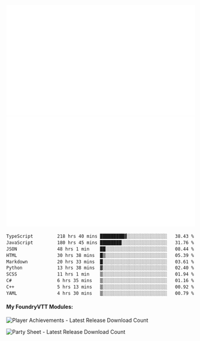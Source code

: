 
![](https://raw.githubusercontent.com/eddiedover/ghstats/master/generated/overview.svg)
![](https://raw.githubusercontent.com/eddiedover/ghstats/master/generated/languages.svg)

<!--START_SECTION:waka-->

```txt
TypeScript         218 hrs 40 mins █████████▓░░░░░░░░░░░░░░░   38.43 %
JavaScript         180 hrs 45 mins ████████░░░░░░░░░░░░░░░░░   31.76 %
JSON               48 hrs 1 min    ██░░░░░░░░░░░░░░░░░░░░░░░   08.44 %
HTML               30 hrs 38 mins  █▒░░░░░░░░░░░░░░░░░░░░░░░   05.39 %
Markdown           20 hrs 33 mins  █░░░░░░░░░░░░░░░░░░░░░░░░   03.61 %
Python             13 hrs 38 mins  ▓░░░░░░░░░░░░░░░░░░░░░░░░   02.40 %
SCSS               11 hrs 1 min    ▒░░░░░░░░░░░░░░░░░░░░░░░░   01.94 %
C#                 6 hrs 35 mins   ▒░░░░░░░░░░░░░░░░░░░░░░░░   01.16 %
C++                5 hrs 13 mins   ▒░░░░░░░░░░░░░░░░░░░░░░░░   00.92 %
YAML               4 hrs 30 mins   ▒░░░░░░░░░░░░░░░░░░░░░░░░   00.79 %
```

<!--END_SECTION:waka-->

#### My FoundryVTT Modules:

  ![Player Achievements - Latest Release Download Count](https://img.shields.io/badge/dynamic/json?label=Player%20Achievements%20-%20Downloads@latest&query=assets%5B1%5D.download_count&url=https%3A%2F%2Fapi.github.com%2Frepos%2FEddieDover%2Ffvtt-player-achievements%2Freleases%2Flatest)

  ![Party Sheet - Latest Release Download Count](https://img.shields.io/badge/dynamic/json?label=Party%20Sheet%20-%20Downloads@latest&query=assets%5B1%5D.download_count&url=https%3A%2F%2Fapi.github.com%2Frepos%2FEddieDover%2Ffvtt-party-sheet%2Freleases%2Flatest)

<a rel="me" href="https://techhub.social/@EddieDover"></a>
